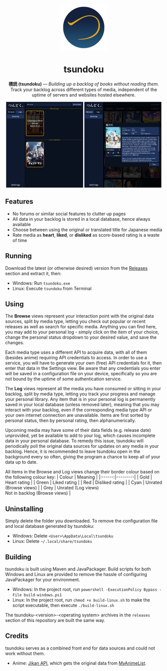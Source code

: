 <p align="center">
    <img src="/src/main/resources/assets/linux/256.png" width="150" height="150" alt="tsundoku icon"/>
</p>

<h1 align="center">tsundoku</h1>

<p align="center">
    <b>積読 (tsundoku)</b> — <i>Building up a backlog of books without reading them.</i><br>
    Track your backlog across different types of media, independent of the uptime of servers and websites hosted elsewhere.
</p>

<p align="middle">
   <img src="/src/main/resources/assets/github/01.png" width="49%">
   <img src="/src/main/resources/assets/github/02.png" width="49%">
</p>


## Features
* No forums or similar social features to clutter up pages
* All data in your backlog is stored in a local database, hence always available
* Choose between using the original or translated title for Japanese media
* Rate media as **heart**, **liked**, or **disliked** as score-based rating is a waste of time


## Running
Download the latest (or otherwise desired) version from the [Releases](https://github.com/badbadbadbadbad/tsundoku/releases) section and extract it, then:
* Windows: Run `tsundoku.exe`
* Linux: Execute `tsundoku` from Terminal


## Using
The **Browse** views represent your interaction point with the original data sources, split by media type, letting you check out popular or recent releases as well as search for specific media. Anything you can find here, you may add to your personal log - simply click on the item of your choice, change the personal status dropdown to your desired value, and save the changes.<br>

Each media type uses a different API to acquire data, with all of them (besides anime) requiring API credentials to access. In order to use a service, you will have to generate your own (free) API credentials for it, then enter that data in the Settings view. Be aware that any credentials you enter will be saved in a configuration file on your device, specifically so you are not bound by the uptime of some authentication service.

The **Log** views represent all the media you have consumed or sitting in your backlog, split by media type, letting you track your progress and manage your personal library. Any item that is in your personal log is permanently saved in your local database (unless removed later), meaning that you may interact with your backlog, even if the corresponding media type API or your own internet connection are unavailable. Items are first sorted by personal status, then by personal rating, then alphanumerically.<br>

Upcoming media may have some of their data fields (e.g. release date) unprovided, yet be available to add to your log, which causes incomplete data in your personal database. To remedy this issue, tsundoku will periodically poll the original data sources for updates on any media in your backlog. Hence, it is recommended to leave tsundoku open in the background every so often, giving the program a chance to keep all of your data up to date.

All items in the Browse and Log views change their border colour based on the following colour key:
| Colour | Meaning |
|:------:|---------|
| Gold | Heart rating |
| Green | Liked rating |
| Red | Disliked rating |
| Cyan | Unrated (Browse views) |
| Grey | Unrated (Log views)<br>Not in backlog (Browse views) |


## Uninstalling
Simply delete the folder you downloaded. To remove the configuration file and local database generated by tsundoku:
* Windows: Delete `<User>\AppData\Local\tsundoku`
* Linux: Delete `~/.local/share/tsundoku`

## Building
tsundoku is built using Maven and JavaPackager. Build scripts for both Windows and Linux are provided to remove the hassle of configuring JavaPackager for your environment.
* Windows: In the project root, run `powershell -ExecutionPolicy Bypass -File build-windows.ps1`
* Linux: In the project root, run `chmod +x build-linux.sh` to make the script executable, then execute `./build-linux.sh`

The tsundoku-\<version\>-\<operating system\> archives in the `releases` section of this repository are built the same way.

## Credits
tsundoku serves as a combined front end for data sources and could not work without them.
* Anime: [Jikan API](https://jikan.moe/), which gets the original data from [MyAnimeList](https://myanimelist.net/).
